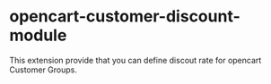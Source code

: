 # opencart-customer-discount-module
This extension provide that you can define discout rate for opencart Customer Groups.
